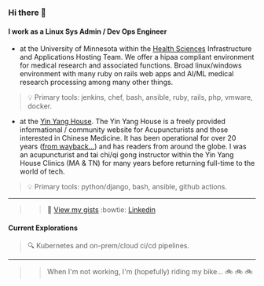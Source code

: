 ### Hi there 👋

#### I work as a Linux Sys Admin / Dev Ops Engineer

- at the University of Minnesota within the [Health Sciences](https://it.umn.edu/services-technologies/find-health-sciences-technology-services) Infrastructure and Applications Hosting Team.  We offer a hipaa compliant environment for medical research and associated functions.  Broad linux/windows environment with many ruby on rails web apps and AI/ML medical research processing among many other things.  

> :bulb: Primary tools: jenkins, chef, bash, ansible, ruby, rails, php, vmware, docker.

- at the [Yin Yang House](https://yinyanghouse.com/).  The Yin Yang House is a freely provided informational / community website for Acupuncturists and those interested in Chinese Medicine.  It has been operational for over 20 years ([from wayback...](https://web.archive.org/web/20021016021511/http://www.yinyanghouse.com/)) and has readers from around the globe.  I was an acupuncturist and tai chi/qi gong instructor within the Yin Yang House Clinics (MA & TN) for many years before returning full-time to the world of tech.

> :bulb: Primary tools:  python/django, bash, ansible, github actions.

***
>> :high_brightness: [View my gists](https://gist.github.com/chaddupuis)
>> :bowtie: [Linkedin](https://www.linkedin.com/in/chadjdupuis/)

#### Current Explorations
> :mag: Kubernetes and on-prem/cloud ci/cd pipelines.

***
>> When I'm not working, I'm (hopefully) riding my bike... :bike: :bike: :bike:
